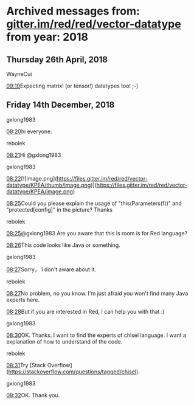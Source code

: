 # Archived messages from: [gitter.im/red/red/vector-datatype](/gitter.im/red/red/vector-datatype/) from year: 2018

## Thursday 26th April, 2018

WayneCui

[09:19](#msg5ae199aa270d7d370809feb8)Expecting matrix! (or tensor!) datatypes too! ;-)

## Friday 14th December, 2018

gxlong1983

[08:20](#msg5c1367ea039551387f968d49)hi everyone.

rebolek

[08:21](#msg5c1367fb039551387f968e0b)Hi @gxlong1983

gxlong1983

[08:22](#msg5c13685a566a725e3a974ab6)\[!\[image.png](https://files.gitter.im/red/red/vector-datatype/KPEA/thumb/image.png)](https://files.gitter.im/red/red/vector-datatype/KPEA/image.png)

[08:25](#msg5c1368df0a86bc6f8da69ce6)Could you please explain the usage of "this(Parameters(f))" and "protected\[config]" in the picture? Thanks

rebolek

[08:25](#msg5c136900b4c74555ccc68a24)@gxlong1983 Are you aware that this is room is for Red language?

[08:26](#msg5c136923566a725e3a974f02)This code looks like Java or something.

gxlong1983

[08:27](#msg5c136961039551387f96959b)Sorry， I don't aware about it.

rebolek

[08:27](#msg5c136989039551387f9696ce)No problem, no you know. I'm just afraid you won't find many Java experts here.

[08:28](#msg5c1369a30a145b0e249a7d7c)But if you are interested in Red, I can help you with that :)

gxlong1983

[08:30](#msg5c136a24ae1ab5539ee3d921)OK. Thanks. I want to find the experts of chisel language. I want a explanation of how to understand of the code.

rebolek

[08:31](#msg5c136a74566a725e3a975c9c)Try \[Stack Overflow](https://stackoverflow.com/questions/tagged/chisel).

gxlong1983

[08:32](#msg5c136a91ca317a0e25c52f11)OK. Thank you.
